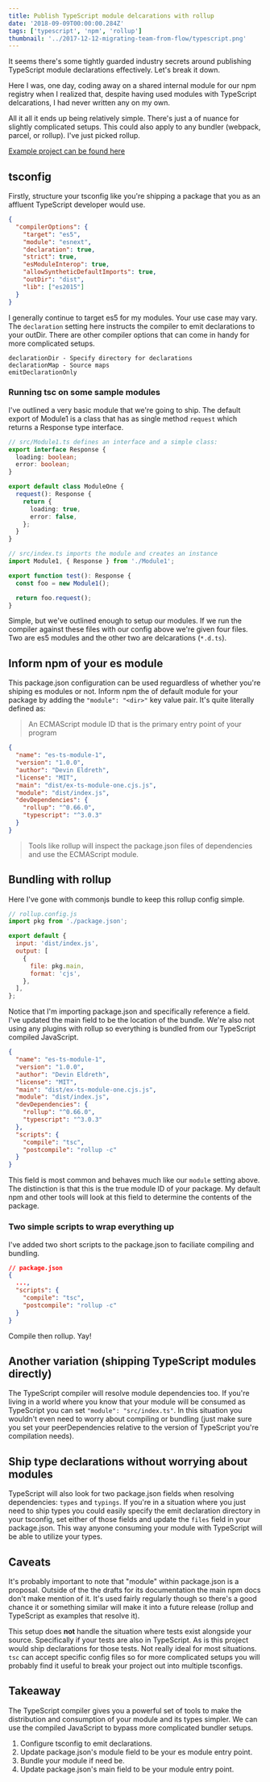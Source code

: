 ```yaml
---
title: Publish TypeScript module delcarations with rollup
date: '2018-09-09T00:00:00.284Z'
tags: ['typescript', 'npm', 'rollup']
thumbnail: '../2017-12-12-migrating-team-from-flow/typescript.png'
---
```


It seems there's some tightly guarded industry secrets around publishing TypeScript module declarations effectively. Let's break it down.

<!-- end -->

Here I was, one day, coding away on a shared internal module for our npm registry when I realized that, despite having used modules with TypeScript delcarations, I had never written any on my own.

All it all it ends up being relatively simple. There's just a of nuance for slightly complicated setups. This could also apply to any bundler (webpack, parcel, or rollup). I've just picked rollup.

[Example project can be found here](https://github.com/deldreth/blog-es-ts-module-1)

## tsconfig

Firstly, structure your tsconfig like you're shipping a package that you as an affluent TypeScript developer would use.

```json
{
  "compilerOptions": {
    "target": "es5",
    "module": "esnext",
    "declaration": true,
    "strict": true,
    "esModuleInterop": true,
    "allowSyntheticDefaultImports": true,
    "outDir": "dist",
    "lib": ["es2015"]
  }
}
```

I generally continue to target es5 for my modules. Your use case may vary. The `declaration` setting here instructs the compiler to emit declarations to your outDir. There are other compiler options that can come in handy for more complicated setups.

```
declarationDir - Specify directory for declarations
declarationMap - Source maps
emitDeclarationOnly
```

### Running tsc on some sample modules

I've outlined a very basic module that we're going to ship. The default export of Module1 is a class that has as single method `request` which returns a Response type interface.

```typescript
// src/Module1.ts defines an interface and a simple class:
export interface Response {
  loading: boolean;
  error: boolean;
}

export default class ModuleOne {
  request(): Response {
    return {
      loading: true,
      error: false,
    };
  }
}
```

```typescript
// src/index.ts imports the module and creates an instance
import Module1, { Response } from './Module1';

export function test(): Response {
  const foo = new Module1();

  return foo.request();
}
```

Simple, but we've outlined enough to setup our modules. If we run the compiler against these files with our config above we're given four files. Two are es5 modules and the other two are delcarations (`*.d.ts`).

## Inform npm of your es module

This package.json configuration can be used reguardless of whether you're shiping es modules or not. Inform npm the of default module for your package by adding the `"module": "<dir>"` key value pair. It's quite literally defined as:

> An ECMAScript module ID that is the primary entry point of your program

```json
{
  "name": "es-ts-module-1",
  "version": "1.0.0",
  "author": "Devin Eldreth",
  "license": "MIT",
  "main": "dist/ex-ts-module-one.cjs.js",
  "module": "dist/index.js",
  "devDependencies": {
    "rollup": "^0.66.0",
    "typescript": "^3.0.3"
  }
}
```

> Tools like rollup will inspect the package.json files of dependencies and use the ECMAScript module.

## Bundling with rollup

Here I've gone with commonjs bundle to keep this rollup config simple.

```javascript
// rollup.config.js
import pkg from './package.json';

export default {
  input: 'dist/index.js',
  output: [
    {
      file: pkg.main,
      format: 'cjs',
    },
  ],
};
```

Notice that I'm importing package.json and specifically reference a field. I've updated the main field to be the location of the bundle. We're also not using any plugins with rollup so everything is bundled from our TypeScript compiled JavaScript.

```json
{
  "name": "es-ts-module-1",
  "version": "1.0.0",
  "author": "Devin Eldreth",
  "license": "MIT",
  "main": "dist/ex-ts-module-one.cjs.js",
  "module": "dist/index.js",
  "devDependencies": {
    "rollup": "^0.66.0",
    "typescript": "^3.0.3"
  },
  "scripts": {
    "compile": "tsc",
    "postcompile": "rollup -c"
  }
}
```

This field is most common and behaves much like our `module` setting above. The distinction is that this is the true module ID of your package. My default npm and other tools will look at this field to determine the contents of the package.

### Two simple scripts to wrap everything up

I've added two short scripts to the package.json to faciliate compiling and bundling.

```json
// package.json
{
  ...,
  "scripts": {
    "compile": "tsc",
    "postcompile": "rollup -c"
  }
}
```

Compile then rollup. Yay!

## Another variation (shipping TypeScript modules directly)

The TypeScript compiler will resolve module dependencies too. If you're living in a world where you know that your module will be consumed as TypeScript you can set `"module": "src/index.ts"`. In this situation you wouldn't even need to worry about compiling or bundling (just make sure you set your peerDependencies relative to the version of TypeScript you're compilation needs).

## Ship type declarations without worrying about modules

TypeScript will also look for two package.json fields when resolving dependencies: `types` and `typings`. If you're in a situation where you just need to ship types you could easily specify the emit declaration directory in your tsconfig, set either of those fields and update the `files` field in your package.json. This way anyone consuming your module with TypeScript will be able to utilize your types.

## Caveats

It's probably important to note that "module" within package.json is a proposal. Outside of the the drafts for its documentation the main npm docs don't make mention of it. It's used fairly regularly though so there's a good chance it or something similar will make it into a future release (rollup and TypeScript as examples that resolve it).

This setup does **not** handle the situation where tests exist alongside your source. Specifically if your tests are also in TypeScript. As is this project would ship declarations for those tests. Not really ideal for most situations. `tsc` can accept specific config files so for more complicated setups you will probably find it useful to break your project out into multiple tsconfigs.

## Takeaway

The TypeScript compiler gives you a powerful set of tools to make the distribution and consumption of your module and its types simpler. We can use the compiled JavaScript to bypass more complicated bundler setups.

1. Configure tsconfig to emit declarations.
2. Update package.json's module field to be your es module entry point.
3. Bundle your module if need be.
4. Update package.json's main field to be your module entry point.
